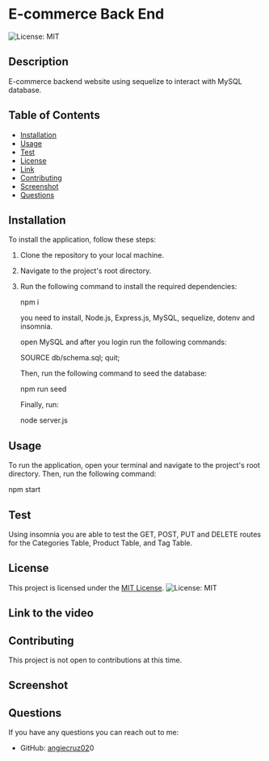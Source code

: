 # E-commerce Back End

![License: MIT](https://img.shields.io/badge/License-MIT-yellow.svg)

## Description

E-commerce backend website using sequelize to interact with MySQL database.

## Table of Contents

- [Installation](#installation)
- [Usage](#usage)
- [Test](#test)
- [License](#license)
- [Link](#link)
- [Contributing](#contributing)
- [Screenshot](#screenshot)
- [Questions](#questions)

## Installation

To install the application, follow these steps:

1. Clone the repository to your local machine.
2. Navigate to the project's root directory.
3. Run the following command to install the required dependencies:

   npm i

   you need to install, Node.js, Express.js, MySQL, sequelize, dotenv and insomnia.

   open MySQL and after you login run the following commands:

   SOURCE db/schema.sql;
   quit;

   Then, run the following command to seed the database: 

   npm run seed

   Finally, run: 

   node server.js


## Usage

To run the application, open your terminal and navigate to the project's root directory. Then, run the following command:

npm start

## Test
Using insomnia you are able to test the GET, POST, PUT and DELETE routes for the Categories Table, Product Table, and Tag Table.

## License

This project is licensed under the [MIT License](https://opensource.org/licenses/MIT). ![License: MIT](https://img.shields.io/badge/License-MIT-yellow.svg)

## Link to the video


## Contributing

This project is not open to contributions at this time.


## Screenshot



## Questions

If you have any questions you can reach out to me:

- GitHub: [angiecruz02](https://github.com/angiecruz02)0